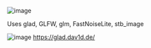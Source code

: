 ![image](https://github.com/Ruar-p/compute-particles/assets/77752930/620c78c7-4509-4176-b791-275b98562f65)

Uses glad, GLFW, glm, FastNoiseLite, stb_image

![image](https://github.com/Ruar-p/compute-particles/assets/77752930/bc98d890-526e-4648-9c4e-bdf0ca9e702d)
https://glad.dav1d.de/
